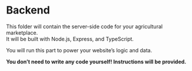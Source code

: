 # Backend

This folder will contain the server-side code for your agricultural marketplace.  
It will be built with Node.js, Express, and TypeScript.

You will run this part to power your website’s logic and data.

**You don’t need to write any code yourself! Instructions will be provided.**